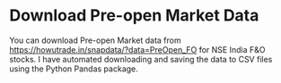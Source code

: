 # Download Pre-open Market Data

You can download Pre-open Market data from https://howutrade.in/snapdata/?data=PreOpen_FO for NSE India F&O stocks. 
I have automated downloading and saving the data to CSV files using the Python Pandas package.

